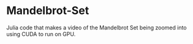 # Mandelbrot-Set
Julia code that makes a video of the Mandelbrot Set being zoomed into using CUDA to run on GPU.
